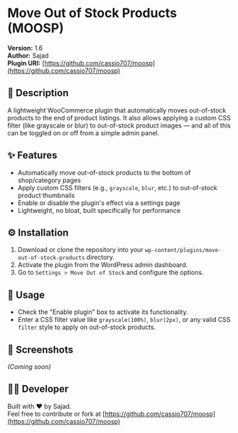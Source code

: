 # Move Out of Stock Products (MOOSP)

**Version:** 1.6  
**Author:** Sajad  
**Plugin URI:** [https://github.com/cassio707/moosp](https://github.com/cassio707/moosp)

## 🛒 Description

A lightweight WooCommerce plugin that automatically moves out-of-stock products to the end of product listings. It also allows applying a custom CSS filter (like grayscale or blur) to out-of-stock product images — and all of this can be toggled on or off from a simple admin panel.

## ✨ Features

- Automatically move out-of-stock products to the bottom of shop/category pages
- Apply custom CSS filters (e.g., `grayscale`, `blur`, etc.) to out-of-stock product thumbnails
- Enable or disable the plugin's effect via a settings page
- Lightweight, no bloat, built specifically for performance

## ⚙️ Installation

1. Download or clone the repository into your `wp-content/plugins/move-out-of-stock-products` directory.
2. Activate the plugin from the WordPress admin dashboard.
3. Go to `Settings > Move Out of Stock` and configure the options.

## 🧰 Usage

- Check the "Enable plugin" box to activate its functionality.
- Enter a CSS filter value like `grayscale(100%)`, `blur(2px)`, or any valid CSS `filter` style to apply on out-of-stock products.

## 📸 Screenshots

_(Coming soon)_

## 🧑‍💻 Developer

Built with ❤️ by Sajad.  
Feel free to contribute or fork at [https://github.com/cassio707/moosp](https://github.com/cassio707/moosp)
